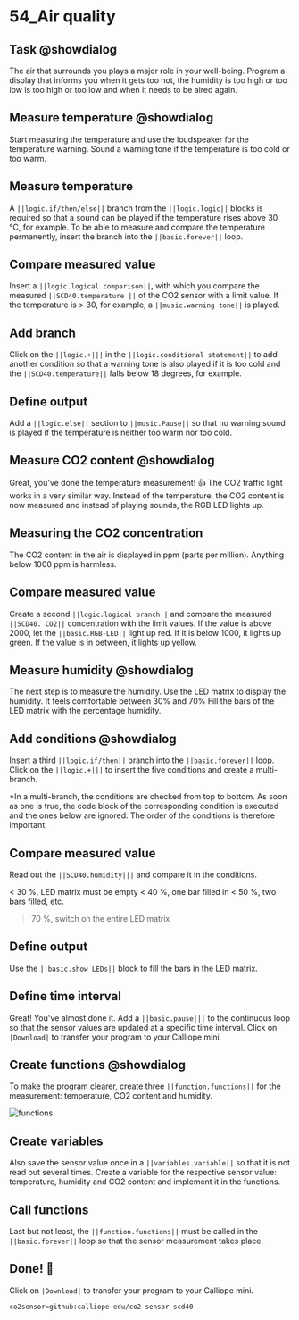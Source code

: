  # 54_Air quality

## Task @showdialog
The air that surrounds you plays a major role in your well-being.
Program a display that informs you when it gets too hot, the humidity is too high or too low
is too high or too low and when it needs to be aired again.

## Measure temperature @showdialog
Start measuring the temperature and use the loudspeaker for the temperature warning.
Sound a warning tone if the temperature is too cold or too warm.

## Measure temperature
A ``||logic.if/then/else||`` branch from the ``||logic.logic||`` blocks is required so that a sound can be played if the temperature rises above 30 °C, for example. To be able to measure and compare the temperature permanently, insert the branch into the ``||basic.forever||`` loop. 

## Compare measured value
Insert a ``||logic.logical comparison||``, with which you compare the measured ``||SCD40.temperature ||`` of the CO2 sensor with a limit value. If the temperature is > 30, for example, a ``||music.warning tone||`` is played.

## Add branch
Click on the ``||logic.+|||`` in the ``||logic.conditional statement||`` to add another condition so that a warning tone is also played if it is too cold and the ``||SCD40.temperature||`` falls below 18 degrees, for example. 

## Define output
Add a ``||logic.else||`` section to ``||music.Pause||`` so that no warning sound is played if the temperature is neither too warm nor too cold. 


## Measure CO2 content @showdialog
Great, you've done the temperature measurement! 👍 The CO2 traffic light works in a very similar way. Instead of the temperature, the CO2 content is now measured and instead of playing sounds, the RGB LED lights up.

## Measuring the CO2 concentration
The CO2 content in the air is displayed in ppm (parts per million). Anything below 1000 ppm is harmless.

## Compare measured value
Create a second ``||logic.logical branch||`` and compare the measured ``||SCD40. CO2||`` concentration with the limit values. If the value is above 2000, let the ``||basic.RGB-LED||`` light up red. If it is below 1000, it lights up green. If the value is in between, it lights up yellow.


## Measure humidity @showdialog
The next step is to measure the humidity. Use the LED matrix to display the humidity. It feels comfortable between 30% and 70%
Fill the bars of the LED matrix with the percentage humidity.

## Add conditions @showdialog
Insert a third ``||logic.if/then||`` branch into the ``||basic.forever||`` loop.
Click on the ``||logic.+|||`` to insert the five conditions and create a multi-branch. 

*In a multi-branch, the conditions are checked from top to bottom. As soon as one is true, the code block of the corresponding condition is executed and the ones below are ignored. The order of the conditions is therefore important.

## Compare measured value
Read out the ``||SCD40.humidity|||`` and compare it in the conditions. 

< 30 %, LED matrix must be empty
< 40 %, one bar filled in
< 50 %, two bars filled, etc.
> 70 %, switch on the entire LED matrix

## Define output
Use the ``||basic.show LEDs||`` block to fill the bars in the LED matrix.

## Define time interval
Great! You've almost done it. Add a ``||basic.pause|||`` to the continuous loop so that the sensor values are updated at a specific time interval.
Click on ``|Download|`` to transfer your program to your Calliope mini.

## Create functions @showdialog
To make the program clearer, create three ``||function.functions||`` for the measurement: temperature, CO2 content and humidity.

![functions](https://calliope.cc/tutorials/funktion_erstellen.png)

## Create variables
Also save the sensor value once in a ``||variables.variable||`` so that it is not read out several times. Create a variable for the respective sensor value: temperature, humidity and CO2 content and implement it in the functions.

## Call functions 
Last but not least, the ``||function.functions||`` must be called in the ``||basic.forever||`` loop so that the sensor measurement takes place.


## Done! 👏
Click on ``|Download|`` to transfer your program to your Calliope mini.

```package
co2sensor=github:calliope-edu/co2-sensor-scd40
```


